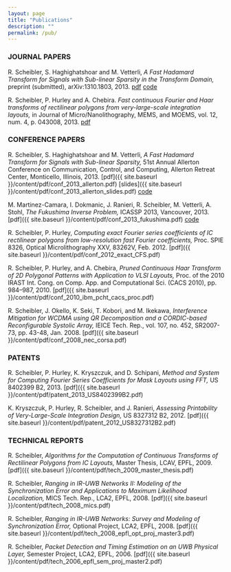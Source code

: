 ```yaml
---
layout: page
title: "Publications"
description: ""
permalink: /pub/
---
```


### JOURNAL PAPERS

R. Scheibler, S. Haghighatshoar and M. Vetterli, _A Fast Hadamard Transform for Signals with Sub-linear Sparsity in the Transform Domain,_ preprint (submitted), arXiv:1310.1803, 2013.
[pdf](http://arxiv.org/pdf/1310.1803v2)
[code](http://lcav.github.io/SparseFHT/)

R. Scheibler, P. Hurley and A. Chebira. _Fast continuous Fourier and Haar transforms of rectilinear polygons from very-large-scale integration layouts,_ in Journal of Micro/Nanolithography, MEMS, and MOEMS, vol. 12, num. 4, p. 043008, 2013. 
[pdf](http://infoscience.epfl.ch/record/192799/files/journal_2013_spie_litho.pdf?version=1)

### CONFERENCE PAPERS

R. Scheibler, S. Haghighatshoar and M. Vetterli, _A Fast Hadamard Transform for Signals with Sub-linear Sparsity,_ 51st Annual Allerton Conference on Communication, Control, and Computing, Allerton Retreat Center, Monticello, Illinois, 2013.
[pdf]({{ site.baseurl }}/content/pdf/conf_2013_allerton.pdf) 
[slides]({{ site.baseurl }}/content/pdf/conf_2013_allerton_slides.pdf) 
[code](http://lcav.github.io/SparseFHT/)

M. Martinez-Camara, I. Dokmanic, J. Ranieri, R. Scheibler, M. Vetterli, A. Stohl, _The Fukushima Inverse Problem,_ ICASSP 2013, Vancouver, 2013.
[pdf]({{ site.baseurl }}/content/pdf/conf_2013_fukushima.pdf)
[code](http://lcav.github.io/FukushimaInverse-ICASSP2013/)

R. Scheibler, P. Hurley, _Computing exact Fourier series coefficients of IC rectilinear polygons from low-resolution fast Fourier coefficients,_ Proc. SPIE 8326, Optical Microlithography XXV, 83262V, Feb. 2012.
[pdf]({{ site.baseurl }}/content/pdf/conf_2012_exact_CFS.pdf)

R. Scheibler, P. Hurley, and A. Chebira, _Pruned Continuous Haar Transform of 2D Polygonal Patterns with Application to VLSI Layouts,_ Proc. of the 2010 IRAST Int. Cong. on Comp. App. and Computational Sci. (CACS 2010), pp. 984–987, 2010.
[pdf]({{ site.baseurl }}/content/pdf/conf_2010_ibm_pcht_cacs_proc.pdf)

R. Scheibler, J. Okello, K. Seki, T. Kobori, and M. Ikekawa, _Interference Mitigation for WCDMA using QR Decomposition and a CORDIC-based Reconfigurable Systolic Array,_ IEICE Tech. Rep., vol. 107, no. 452, SR2007-73, pp. 43-48, Jan. 2008. 
[pdf]({{ site.baseurl }}/content/pdf/conf_2008_nec_corsa.pdf)

### PATENTS

R. Scheibler, P. Hurley, K. Kryszczuk, and D. Schipani, _Method and System for Computing Fourier Series Coefficients for Mask Layouts using FFT,_ US 8402399 B2, 2013.
[pdf]({{ site.baseurl }}/content/pdf/patent_2013_US8402399B2.pdf)

K. Kryszczuk, P. Hurley, R. Scheibler, and J. Ranieri, _Assessing Printability of Very-Large-Scale Integration Design,_ US 8327312 B2, 2012.
[pdf]({{ site.baseurl }}/content/pdf/patent_2012_US8327312B2.pdf)

### TECHNICAL REPORTS

R. Scheibler, _Algorithms for the Computation of Continuous Transforms of Rectilinear Polygons from IC Layouts,_ Master Thesis, LCAV, EPFL, 2009. 
[pdf]({{ site.baseurl }}/content/pdf/tech_2009_master_thesis.pdf)

R. Scheibler, _Ranging in IR-UWB Networks II: Modeling of the Synchronization Error and Applications to Maximum Likelihood Localization,_ MICS Tech. Rep., LCA2, EPFL, 2008. 
[pdf]({{ site.baseurl }}/content/pdf/tech_2008_mics.pdf)

R. Scheibler, _Ranging in IR-UWB Networks: Survey and Modeling of Synchronization Error,_ Optional Project, LCA2, EPFL, 2008. 
[pdf]({{ site.baseurl }}/content/pdf/tech_2008_epfl_opt_proj_master3.pdf)

R. Scheibler, _Packet Detection and Timing Estimation on an UWB Physical Layer,_ Semester Project, LCA2, EPFL, 2006. 
[pdf]({{ site.baseurl }}/content/pdf/tech_2006_epfl_sem_proj_master2.pdf)

